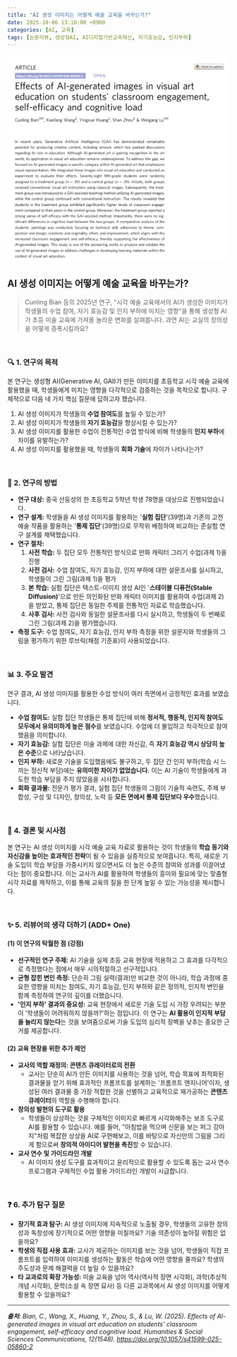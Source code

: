 ```yaml
---
title: "AI 생성 이미지는 어떻게 예술 교육을 바꾸는가?"
date: 2025-10-06 13:10:00 +0900
categories: [AI, 교육]
tags: [논문리뷰, 생성형AI, AI디지털기반교육혁신, 자기효능감, 인지부하]
---
```


![이미지](/assets/Al-generated-images-1.png)

## AI 생성 이미지는 어떻게 예술 교육을 바꾸는가?

> Cunling Bian 등의 2025년 연구, "시각 예술 교육에서의 AI가 생성한 이미지가 학생들의 수업 참여, 자기 효능감 및 인지 부하에 미치는 영향"을 통해 생성형 AI가 초등 미술 교육에 가져올 놀라운 변화를 살펴봅니다. 과연 AI는 교실의 창의성을 어떻게 증폭시킬까요?

<br>

### 🔍 1. 연구의 목적

본 연구는 생성형 AI(Generative AI, GAI)가 만든 이미지를 초등학교 시각 예술 교육에 활용했을 때, 학생들에게 미치는 영향을 다각적으로 검증하는 것을 목적으로 합니다. 구체적으로 다음 네 가지 핵심 질문에 답하고자 했습니다.

1.  AI 생성 이미지가 학생들의 **수업 참여도**를 높일 수 있는가?
2.  AI 생성 이미지가 학생들의 **자기 효능감**을 향상시킬 수 있는가?
3.  AI 생성 이미지를 활용한 수업이 전통적인 수업 방식에 비해 학생들의 **인지 부하**에 차이를 유발하는가?
4.  AI 생성 이미지를 활용했을 때, 학생들의 **회화 기술**에 차이가 나타나는가?

<br>

### 🔬 2. 연구의 방법

* **연구 대상:** 중국 산둥성의 한 초등학교 5학년 학생 78명을 대상으로 진행되었습니다.
* **연구 설계:** 학생들을 AI 생성 이미지를 활용하는 '**실험 집단**'(39명)과 기존의 고전 예술 작품을 활용하는 '**통제 집단**'(39명)으로 무작위 배정하여 비교하는 준실험 연구 설계를 채택했습니다.
* **연구 절차:**
    1.  **사전 학습:** 두 집단 모두 전통적인 방식으로 만화 캐릭터 그리기 수업(과제 1)을 진행
    2.  **사전 검사:** 수업 참여도, 자기 효능감, 인지 부하에 대한 설문조사를 실시하고, 학생들이 그린 그림(과제 1)을 평가
    3.  **본 학습:** 실험 집단은 텍스트-이미지 생성 AI인 '**스테이블 디퓨전(Stable Diffusion)**'으로 만든 의인화된 만화 캐릭터 이미지를 활용하여 수업(과제 2)을 받았고, 통제 집단은 동일한 주제를 전통적인 자료로 학습했습니다.
    4.  **사후 검사:** 사전 검사와 동일한 설문조사를 다시 실시하고, 학생들이 두 번째로 그린 그림(과제 2)을 평가했습니다.
* **측정 도구:** 수업 참여도, 자기 효능감, 인지 부하 측정을 위한 설문지와 학생들의 그림을 평가하기 위한 루브릭(채점 기준표)이 사용되었습니다.

<br>

### 📊 3. 주요 발견

연구 결과, AI 생성 이미지를 활용한 수업 방식이 여러 측면에서 긍정적인 효과를 보였습니다.

* **수업 참여도:** 실험 집단 학생들은 통제 집단에 비해 **정서적, 행동적, 인지적 참여도 모두에서 유의미하게 높은 점수**를 보였습니다. 수업에 더 몰입하고 적극적으로 참여했음을 의미합니다.
* **자기 효능감:** 실험 집단은 미술 과제에 대한 자신감, 즉 **자기 효능감 역시 상당히 높은 수준**으로 나타났습니다.
* **인지 부하:** 새로운 기술을 도입했음에도 불구하고, 두 집단 간 인지 부하(학습 시 느끼는 정신적 부담)에는 **유의미한 차이가 없었습니다.** 이는 AI 기술이 학생들에게 과도한 학습 부담을 주지 않았음을 시사합니다.
* **회화 결과물:** 전문가 평가 결과, 실험 집단 학생들의 그림이 기술적 숙련도, 주제 부합성, 구성 및 디자인, 창의성, 노력 등 **모든 면에서 통제 집단보다 우수**했습니다.

<br>

### 🚀 4. 결론 및 시사점

본 연구는 AI 생성 이미지를 시각 예술 교육 자료로 활용하는 것이 학생들의 **학습 동기와 자신감을 높이는 효과적인 전략**이 될 수 있음을 실증적으로 보여줍니다. 특히, 새로운 기술 도입이 학습 부담을 가중시키지 않으면서도 더 높은 수준의 참여와 성과를 이끌어냈다는 점이 중요합니다. 이는 교사가 AI를 활용하여 학생들의 흥미와 필요에 맞는 맞춤형 시각 자료를 제작하고, 이를 통해 교육의 질을 한 단계 높일 수 있는 가능성을 제시합니다.

<br>

### ✨ 5. 리뷰어의 생각 더하기 (ADD+ One)

#### (1) 이 연구의 탁월한 점 (강점)

* **선구적인 연구 주제:** AI 기술을 실제 초등 교육 현장에 적용하고 그 효과를 다각적으로 측정했다는 점에서 매우 시의적절하고 선구적입니다.
* **균형 잡힌 변인 측정:** 단순히 그림 실력(결과)만 비교한 것이 아니라, 학습 과정에 중요한 영향을 미치는 참여도, 자기 효능감, 인지 부하와 같은 정의적, 인지적 변인을 함께 측정하여 연구의 깊이를 더했습니다.
* **'인지 부하' 결과의 중요성:** 교육 현장에서 새로운 기술 도입 시 가장 우려되는 부분이 '학생들이 어려워하지 않을까?'하는 점입니다. 이 연구는 **AI 활용이 인지적 부담을 늘리지 않는다**는 것을 보여줌으로써 기술 도입의 심리적 장벽을 낮추는 중요한 근거를 제공합니다.

#### (2) 교육 현장을 위한 추가 제언

* **교사의 역할 재정의: 콘텐츠 큐레이터로의 전환**
    * 교사는 단순히 AI가 만든 이미지를 사용하는 것을 넘어, 학습 목표에 최적화된 결과물을 얻기 위해 효과적인 프롬프트를 설계하는 '프롬프트 엔지니어'이자, 생성된 여러 결과물 중 가장 적합한 것을 선별하고 교육적으로 재가공하는 **콘텐츠 큐레이터**의 역할을 수행해야 합니다.
* **창의성 발현의 도구로 활용**
    * 학생들이 상상하는 것을 구체적인 이미지로 빠르게 시각화해주는 보조 도구로 AI를 활용할 수 있습니다. 예를 들어, "아침밥을 먹으며 신문을 보는 퍼그 강아지"처럼 복잡한 상상을 AI로 구현해보고, 이를 바탕으로 자신만의 그림을 그리게 함으로써 **창의적 아이디어 발현을 촉진**할 수 있습니다.
* **교사 연수 및 가이드라인 개발**
    * AI 이미지 생성 도구를 효과적이고 윤리적으로 활용할 수 있도록 돕는 교사 연수 프로그램과 구체적인 수업 활용 가이드라인 개발이 시급합니다.

<br>

### ❓ 6. 추가 탐구 질문

* **장기적 효과 탐구:** AI 생성 이미지에 지속적으로 노출될 경우, 학생들의 고유한 창의성과 독창성에 장기적으로 어떤 영향을 미칠까요? 기술 의존성이 높아질 위험은 없을까요?
* **학생의 직접 사용 효과:** 교사가 제공하는 이미지를 보는 것을 넘어, 학생들이 직접 프롬프트를 입력하여 이미지를 생성하는 활동은 학습에 어떤 영향을 줄까요? 학생의 주도성과 문제 해결력을 더 높일 수 있을까요?
* **타 교과로의 확장 가능성:** 미술 교육을 넘어 역사(역사적 장면 시각화), 과학(추상적 개념 시각화), 문학(소설 속 장면 묘사) 등 다른 교과목에서 AI 생성 이미지를 어떻게 활용할 수 있을까요?

---

_**출처:** Bian, C., Wang, X., Huang, Y., Zhou, S., & Lu, W. (2025). Effects of Al-generated images in visual art education on students' classroom engagement, self-efficacy and cognitive load. Humanities & Social Sciences Communications, 12(1548). https://doi.org/10.1057/s41599-025-05860-2_
